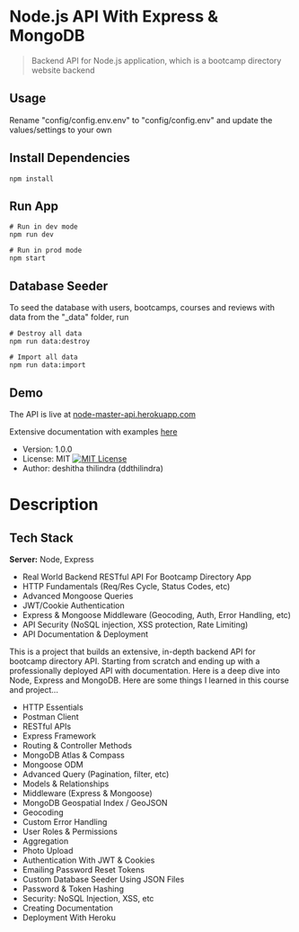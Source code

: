 # Node.js API With Express & MongoDB

> Backend API for Node.js application, which is a bootcamp directory website backend

## Usage

Rename "config/config.env.env" to "config/config.env" and update the values/settings to your own

## Install Dependencies

```
npm install
```

## Run App

```
# Run in dev mode
npm run dev

# Run in prod mode
npm start
```

## Database Seeder

To seed the database with users, bootcamps, courses and reviews with data from the "\_data" folder, run

```
# Destroy all data
npm run data:destroy

# Import all data
npm run data:import
```

## Demo

The API is live at [node-master-api.herokuapp.com](https://herokuapp.com/)

Extensive documentation with examples [here](https://documenter.getpostman.com/view/15328209/2s8ZDcxJgt)

- Version: 1.0.0
- License: MIT [![MIT License](https://img.shields.io/badge/License-MIT-green.svg)](https://choosealicense.com/licenses/mit/)
- Author: deshitha thilindra (ddthilindra)

 #
# Description

## Tech Stack

**Server:** Node, Express

- Real World Backend RESTful API For Bootcamp Directory App
- HTTP Fundamentals (Req/Res Cycle, Status Codes, etc)
- Advanced Mongoose Queries
- JWT/Cookie Authentication
- Express & Mongoose Middleware (Geocoding, Auth, Error Handling, etc)
- API Security (NoSQL injection, XSS protection, Rate Limiting)
- API Documentation & Deployment

This is a project that builds an extensive, in-depth backend API for bootcamp directory API. Starting from scratch and ending up with a professionally deployed API with documentation. Here is a deep dive into Node, Express and MongoDB. Here are some things I learned in this course and project…

- HTTP Essentials
- Postman Client
- RESTful APIs
- Express Framework
- Routing & Controller Methods
- MongoDB Atlas & Compass
- Mongoose ODM
- Advanced Query (Pagination, filter, etc)
- Models & Relationships
- Middleware (Express & Mongoose)
- MongoDB Geospatial Index / GeoJSON
- Geocoding
- Custom Error Handling
- User Roles & Permissions
- Aggregation
- Photo Upload
- Authentication With JWT & Cookies
- Emailing Password Reset Tokens
- Custom Database Seeder Using JSON Files
- Password & Token Hashing
- Security: NoSQL Injection, XSS, etc
- Creating Documentation
- Deployment With Heroku
